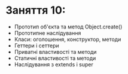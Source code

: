 # Заняття 10:

- Прототип об'єкта та метод Object.create()
- Прототипне наслідування
- Класи: оголошення, конструктор, методи
- Геттери і сеттери
- Приватні властивості та методи
- Статичні властивості та методи
- Наслідування з extends і super
